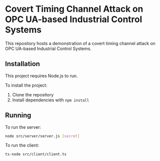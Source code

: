 # Covert Timing Channel Attack on OPC UA-based Industrial Control Systems

This repository hosts a demonstration of a covert timing channel attack on OPC UA-based Industrial Control Systems.

## Installation

This project requires Node.js to run.

To install the project:

1. Clone the repository
2. Install dependencies with `npm install`

## Running

To run the server:

```bash
node src/server/server.js [secret]
```

To run the client:

```bash
ts-node src/client/client.ts
```
